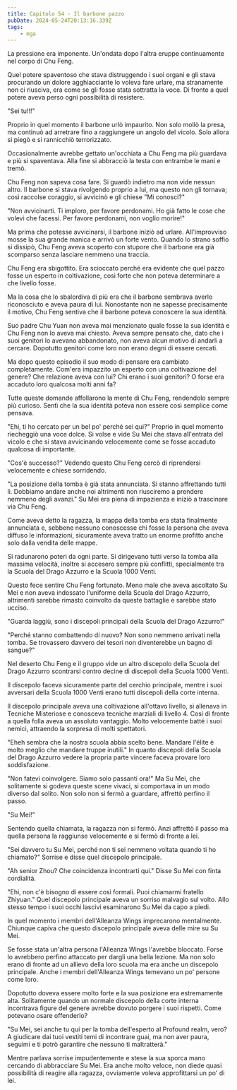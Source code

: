 ```yaml
---
title: Capitolo 54 - Il barbone pazzo
pubDate: 2024-05-24T20:13:16.339Z
tags:
    - mga
---
```



La pressione era imponente. Un'ondata dopo l'altra eruppe continuamente nel corpo di Chu Feng.


Quel potere spaventoso che stava distruggendo i suoi organi e gli stava procurando un dolore agghiacciante lo voleva fare urlare, ma stranamente non ci riusciva, era come se gli fosse stata sottratta la voce. Di fronte a quel potere aveva perso ogni possibilità di resistere.


"Sei tu!!!"


Proprio in quel momento il barbone urlò impaurito. Non solo mollò la presa, ma continuò ad arretrare fino a raggiungere un angolo del vicolo.
Solo allora si piegò e si rannicchiò terrorizzato.


Occasionalmente avrebbe gettato un'occhiata a Chu Feng ma più guardava e più si spaventava. Alla fine si abbracciò la testa con entrambe le mani e tremò.


Chu Feng non sapeva cosa fare. Si guardò indietro ma non vide nessun altro. Il barbone si stava rivolgendo proprio a lui, ma questo non gli tornava; così raccolse coraggio, si avvicinò e gli chiese "Mi conosci?"


"Non avvicinarti. Ti imploro, per favore perdonami. Ho già fatto le cose che volevi che facessi. Per favore perdonami, non voglio morire!"


Ma prima che potesse avvicinarsi, il barbone iniziò ad urlare. All'improvviso mosse la sua grande manica e arrivò un forte vento. Quando lo strano soffio si dissipò, Chu Feng aveva scoperto con stupore che il barbone era già scomparso senza lasciare nemmeno una traccia.


Chu Feng era sbigottito. Era scioccato perché era evidente che quel pazzo fosse un esperto in coltivazione, così forte che non poteva determinare a che livello fosse.


Ma la cosa che lo sbalordiva di più era che il barbone sembrava averlo riconosciuto e aveva paura di lui.
Nonostante non ne sapesse precisamente il motivo, Chu Feng sentiva che il barbone poteva conoscere la sua identità.


Suo padre Chu Yuan non aveva mai menzionato quale fosse la sua identità e Chu Feng non lo aveva mai chiesto. Aveva sempre pensato che, dato che i suoi genitori lo avevano abbandonato, non aveva alcun motivo di andarli a cercare. Dopotutto genitori come loro non erano degni di essere cercati.


Ma dopo questo episodio il suo modo di pensare era cambiato completamente. Com'era impazzito un esperto con una coltivazione del genere? Che relazione aveva con lui? Chi erano i suoi genitori? O forse era accaduto loro qualcosa molti anni fa?


Tutte queste domande affollarono la mente di Chu Feng, rendendolo sempre più curioso. Sentì che la sua identità poteva non essere così semplice come pensava.


"Ehi, ti ho cercato per un bel po' perché sei qui?" Proprio in quel momento riecheggiò una voce dolce. Si volse e vide Su Mei che stava all'entrata del vicolo e che si stava avvicinando velocemente come se fosse accaduto qualcosa di importante.


"Cos'è successo?" Vedendo questo Chu Feng cercò di riprendersi velocemente e chiese sorridendo.


"La posizione della tomba è già stata annunciata. Si stanno affrettando tutti lì.
Dobbiamo andare anche noi altrimenti non riusciremo a prendere nemmeno degli avanzi." Su Mei era piena di impazienza e iniziò a trascinare via Chu Feng.


Come aveva detto la ragazza, la mappa della tomba era stata finalmente annunciata e, sebbene nessuno conoscesse chi fosse la persona che aveva diffuso le informazioni, sicuramente aveva tratto un enorme profitto anche solo dalla vendita delle mappe.


Si radunarono poteri da ogni parte. Si dirigevano tutti verso la tomba alla massima velocità, inoltre si accesero sempre più conflitti, specialmente tra la Scuola del Drago Azzurro e la Scuola 1000 Venti.


Questo fece sentire Chu Feng fortunato. Meno male che aveva ascoltato Su Mei e non aveva indossato l'uniforme della Scuola del Drago Azzurro, altrimenti sarebbe rimasto coinvolto da queste battaglie e sarebbe stato ucciso.


"Guarda laggiù, sono i discepoli principali della Scuola del Drago Azzurro!"


"Perché stanno combattendo di nuovo? Non sono nemmeno arrivati nella tomba. Se trovassero davvero dei tesori non diventerebbe un bagno di sangue?"


Nel deserto Chu Feng e il gruppo vide un altro discepolo della Scuola del Drago Azzurro scontrarsi contro decine di discepoli della Scuola 1000 Venti.


Il discepolo faceva sicuramente parte del cerchio principale, mentre i suoi avversari della Scuola 1000 Venti erano tutti discepoli della corte interna.


Il discepolo principale aveva una coltivazione all'ottavo livello, si allenava in Tecniche Misteriose e conosceva tecniche marziali di livello 4. Così di fronte a quella folla aveva un assoluto vantaggio. Molto velocemente batté i suoi nemici, attraendo la sorpresa di molti spettatori.


"Eheh sembra che la nostra scuola abbia scelto bene. Mandare l'élite è molto meglio che mandare truppe inutili." In quanto discepoli della Scuola del Drago Azzurro vedere la propria parte vincere faceva provare loro soddisfazione.


"Non fatevi coinvolgere. Siamo solo passanti ora!" Ma Su Mei, che solitamente si godeva queste scene vivaci, si comportava in un modo diverso dal solito. Non solo non si fermò a guardare, affrettò perfino il passo.


"Su Mei!"


Sentendo quella chiamata, la ragazza non si fermò. Anzi affrettò il passo ma quella persona la raggiunse velocemente e si fermò di fronte a lei.


"Sei davvero tu Su Mei, perché non ti sei nemmeno voltata quando ti ho chiamato?" Sorrise e disse quel discepolo principale.


"Ah senior Zhou? Che coincidenza incontrarti qui." Disse Su Mei con finta cordialità.


"Ehi, non c'è bisogno di essere così formali. Puoi chiamarmi fratello Zhiyuan." Quel discepolo principale aveva un sorriso malvagio sul volto. Allo stesso tempo i suoi occhi lascivi esaminarono Su Mei da capo a piedi.


In quel momento i membri dell'Alleanza Wings imprecarono mentalmente. Chiunque capiva che questo discepolo principale aveva delle mire su Su Mei.


Se fosse stata un'altra persona l'Alleanza Wings l'avrebbe bloccato. Forse lo avrebbero perfino attaccato per dargli una bella lezione. Ma non solo erano di fronte ad un allievo della loro scuola ma era anche un discepolo principale. Anche i membri dell'Alleanza Wings temevano un po' persone come loro.


Dopotutto doveva essere molto forte e la sua posizione era estremamente alta. Solitamente quando un normale discepolo della corte interna incontrava figure del genere avrebbe dovuto porgere i suoi rispetti. Come potevano osare offenderlo?


"Su Mei, sei anche tu qui per la tomba dell'esperto al Profound realm, vero? A giudicare dai tuoi vestiti temi di incontrare guai, ma non aver paura, seguimi e ti potrò garantire che nessuno ti maltratterà."


Mentre parlava sorrise impudentemente e stese la sua sporca mano cercando di abbracciare Su Mei. Era anche molto veloce, non diede quasi possibilità di reagire alla ragazza, ovviamente voleva approfittarsi un po' di lei.





